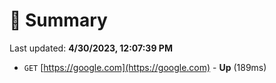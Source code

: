 # 📖 Summary
Last updated: **4/30/2023, 12:07:39 PM**

- `GET` [https://google.com](https://google.com) - **Up** (189ms)
